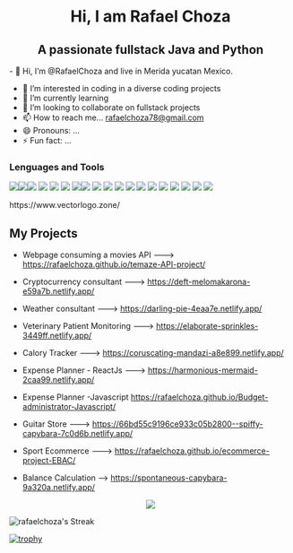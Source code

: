 <h1 align="center">Hi, I am Rafael Choza</h1>
<h2 align="center">A passionate fullstack Java and Python</h2>
- 👋 Hi, I’m @RafaelChoza and live in Merida yucatan Mexico.

- 👀 I’m interested in coding in a diverse coding projects
- 🌱 I’m currently learning 
- 💞️ I’m looking to collaborate on fullstack projects
- 📫 How to reach me... rafaelchoza78@gmail.com
- 😄 Pronouns: ...
- ⚡ Fun fact: ...

<h3>Lenguages and Tools</h3>
<p><img src="https://www.vectorlogo.zone/logos/java/java-ar21.svg"><img src="https://www.vectorlogo.zone/logos/javascript/javascript-ar21.svg"><img src="https://www.vectorlogo.zone/logos/w3_html5/w3_html5-ar21.svg"> <img src="https://www.vectorlogo.zone/logos/w3_css/w3_css-ar21~old.svg"> <img src="https://www.vectorlogo.zone/logos/reactjs/reactjs-ar21.svg"> <img src="https://www.vectorlogo.zone/logos/tailwindcss/tailwindcss-ar21.svg"> <img src="https://www.vectorlogo.zone/logos/getbootstrap/getbootstrap-ar21.svg"><img src="https://www.vectorlogo.zone/logos/python/python-ar21.svg"> <img src="https://www.vectorlogo.zone/logos/git-scm/git-scm-ar21.svg"> <img src="https://www.vectorlogo.zone/logos/github/github-ar21.svg"> <img src="https://www.vectorlogo.zone/logos/sass-lang/sass-lang-icon.svg"> <img src="https://www.vectorlogo.zone/logos/docker/docker-ar21.svg"> <img src="https://www.vectorlogo.zone/logos/djangoproject/djangoproject-ar21.svg"> <img src="https://www.vectorlogo.zone/logos/nodejs/nodejs-horizontal.svg"> <img src="https://www.vectorlogo.zone/logos/firebase/firebase-ar21.svg"> <img src="https://www.vectorlogo.zone/logos/mongodb/mongodb-ar21.svg"> <img src="https://www.vectorlogo.zone/logos/apache_maven/apache_maven-ar21.svg"> <img src="https://www.vectorlogo.zone/logos/gradle/gradle-ar21.svg"> <img src="https://www.vectorlogo.zone/logos/springio/springio-ar21.svg"></p>
<p>https://www.vectorlogo.zone/</p>

<h2>My Projects</h2>

- Webpage consuming a movies API --->  https://rafaelchoza.github.io/temaze-API-project/
   
- Cryptocurrency consultant ---> https://deft-melomakarona-e59a7b.netlify.app/
- Weather consultant ---> https://darling-pie-4eaa7e.netlify.app/
- Veterinary Patient Monitoring ---> https://elaborate-sprinkles-3449ff.netlify.app/
- Calory Tracker ---> https://coruscating-mandazi-a8e899.netlify.app/
- Expense Planner - ReactJs ---> https://harmonious-mermaid-2caa99.netlify.app/
- Expense Planner -Javascript https://rafaelchoza.github.io/Budget-administrator-Javascript/
- Guitar Store ---> https://66bd55c9196ce933c05b2800--spiffy-capybara-7c0d6b.netlify.app/
- Sport Ecommerce ---> https://rafaelchoza.github.io/ecommerce-project-EBAC/
- Balance Calculation --> https://spontaneous-capybara-9a320a.netlify.app/



<p align="center"><img align="center" src="https://github-readme-stats.vercel.app/api/top-langs/?username=rafaelchoza&theme=react&line_height=40&hide=css"/>
    </a> </p>



![rafaelchoza's Streak](https://github-readme-streak-stats.herokuapp.com/?user=rafaelchoza&theme=vue-dark&hide_border=true)

[![trophy](https://github-profile-trophy.vercel.app/?username=rafaelchoza)](https://github.com/ryo-ma/github-profile-trophy)


<!---
RafaelChoza/RafaelChoza is a ✨ special ✨ repository because its `README.md` (this file) appears on your GitHub profile.
You can click the Preview link to take a look at your changes.
--->
